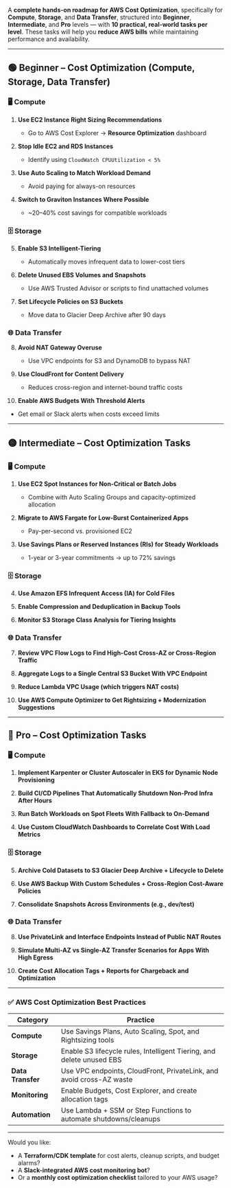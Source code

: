 A **complete hands-on roadmap for AWS Cost Optimization**, specifically for **Compute**, **Storage**, and **Data Transfer**, structured into **Beginner**, **Intermediate**, and **Pro** levels — with **10 practical, real-world tasks per level**. These tasks will help you **reduce AWS bills** while maintaining performance and availability.

---

## 🟢 Beginner – Cost Optimization (Compute, Storage, Data Transfer)

### 🖥️ Compute

1. **Use EC2 Instance Right Sizing Recommendations**
   - Go to AWS Cost Explorer → **Resource Optimization** dashboard

2. **Stop Idle EC2 and RDS Instances**
   - Identify using `CloudWatch CPUUtilization < 5%`

3. **Use Auto Scaling to Match Workload Demand**
   - Avoid paying for always-on resources

4. **Switch to Graviton Instances Where Possible**
   - ~20–40% cost savings for compatible workloads

### 🗄️ Storage

5. **Enable S3 Intelligent-Tiering**
   - Automatically moves infrequent data to lower-cost tiers

6. **Delete Unused EBS Volumes and Snapshots**
   - Use AWS Trusted Advisor or scripts to find unattached volumes

7. **Set Lifecycle Policies on S3 Buckets**
   - Move data to Glacier Deep Archive after 90 days

### 🌐 Data Transfer

8. **Avoid NAT Gateway Overuse**
   - Use VPC endpoints for S3 and DynamoDB to bypass NAT

9. **Use CloudFront for Content Delivery**
   - Reduces cross-region and internet-bound traffic costs

10. **Enable AWS Budgets With Threshold Alerts**
   - Get email or Slack alerts when costs exceed limits

---

## 🟡 Intermediate – Cost Optimization Tasks

### 🖥️ Compute

1. **Use EC2 Spot Instances for Non-Critical or Batch Jobs**
   - Combine with Auto Scaling Groups and capacity-optimized allocation

2. **Migrate to AWS Fargate for Low-Burst Containerized Apps**
   - Pay-per-second vs. provisioned EC2

3. **Use Savings Plans or Reserved Instances (RIs) for Steady Workloads**
   - 1-year or 3-year commitments → up to 72% savings

### 🗄️ Storage

4. **Use Amazon EFS Infrequent Access (IA) for Cold Files**

5. **Enable Compression and Deduplication in Backup Tools**

6. **Monitor S3 Storage Class Analysis for Tiering Insights**

### 🌐 Data Transfer

7. **Review VPC Flow Logs to Find High-Cost Cross-AZ or Cross-Region Traffic**

8. **Aggregate Logs to a Single Central S3 Bucket With VPC Endpoint**

9. **Reduce Lambda VPC Usage (which triggers NAT costs)**

10. **Use AWS Compute Optimizer to Get Rightsizing + Modernization Suggestions**

---

## 🔴 Pro – Cost Optimization Tasks

### 🖥️ Compute

1. **Implement Karpenter or Cluster Autoscaler in EKS for Dynamic Node Provisioning**

2. **Build CI/CD Pipelines That Automatically Shutdown Non-Prod Infra After Hours**

3. **Run Batch Workloads on Spot Fleets With Fallback to On-Demand**

4. **Use Custom CloudWatch Dashboards to Correlate Cost With Load Metrics**

### 🗄️ Storage

5. **Archive Cold Datasets to S3 Glacier Deep Archive + Lifecycle to Delete**

6. **Use AWS Backup With Custom Schedules + Cross-Region Cost-Aware Policies**

7. **Consolidate Snapshots Across Environments (e.g., dev/test)**

### 🌐 Data Transfer

8. **Use PrivateLink and Interface Endpoints Instead of Public NAT Routes**

9. **Simulate Multi-AZ vs Single-AZ Transfer Scenarios for Apps With High Egress**

10. **Create Cost Allocation Tags + Reports for Chargeback and Optimization**

---

### ✅ AWS Cost Optimization Best Practices

| Category        | Practice                                                                |
|-----------------|-------------------------------------------------------------------------|
| **Compute**      | Use Savings Plans, Auto Scaling, Spot, and Rightsizing tools           |
| **Storage**      | Enable S3 lifecycle rules, Intelligent Tiering, and delete unused EBS  |
| **Data Transfer**| Use VPC endpoints, CloudFront, PrivateLink, and avoid cross-AZ waste   |
| **Monitoring**   | Enable Budgets, Cost Explorer, and create allocation tags              |
| **Automation**   | Use Lambda + SSM or Step Functions to automate shutdowns/cleanups      |

---

Would you like:
- A **Terraform/CDK template** for cost alerts, cleanup scripts, and budget alarms?
- A **Slack-integrated AWS cost monitoring bot**?
- Or a **monthly cost optimization checklist** tailored to your AWS usage?

